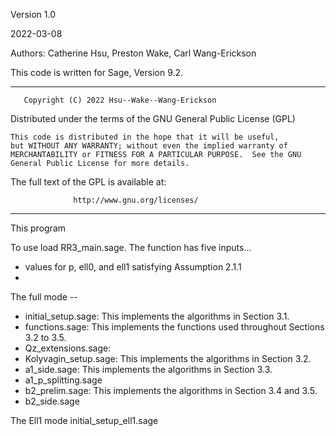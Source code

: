 Version 1.0

2022-03-08

Authors: Catherine Hsu, Preston Wake, Carl Wang-Erickson

This code is written for Sage, Version 9.2.

*****************************************************************************
       Copyright (C) 2022 Hsu--Wake--Wang-Erickson 

  Distributed under the terms of the GNU General Public License (GPL)

    This code is distributed in the hope that it will be useful,
    but WITHOUT ANY WARRANTY; without even the implied warranty of
    MERCHANTABILITY or FITNESS FOR A PARTICULAR PURPOSE.  See the GNU
    General Public License for more details.

  The full text of the GPL is available at:

                  http://www.gnu.org/licenses/
*****************************************************************************

This program 

To use load RR3_main.sage. The function has five inputs...

- values for p, ell0, and ell1 satisfying Assumption 2.1.1
-

The full mode --

- initial_setup.sage: This implements the algorithms in Section 3.1.
- functions.sage: This implements the functions used throughout Sections 3.2 to 3.5.
- Qz_extensions.sage:
- Kolyvagin_setup.sage: This implements the algorithms in Section 3.2.
- a1_side.sage: This implements the algorithms in Section 3.3.
- a1_p_splitting.sage
- b2_prelim.sage: This implements the algorithms in Section 3.4 and 3.5.
- b2_side.sage

The Ell1 mode initial_setup_ell1.sage

